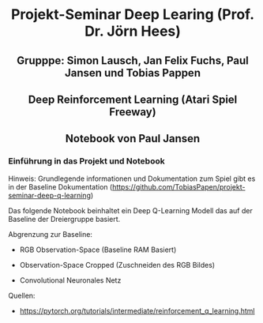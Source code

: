 # <center> Projekt-Seminar Deep Learing (Prof. Dr. Jörn Hees)

## <center> Grupppe: Simon Lausch, Jan Felix Fuchs, Paul Jansen und Tobias Pappen

## <center> Deep Reinforcement Learning (Atari Spiel Freeway)

## <center> Notebook von Paul Jansen

### Einführung in das Projekt und Notebook

Hinweis: Grundlegende informationen und Dokumentation zum Spiel gibt es in der Baseline Dokumentation
(https://github.com/TobiasPapen/projekt-seminar-deep-q-learning)

Das folgende Notebook beinhaltet ein Deep Q-Learning Modell das auf der Baseline der Dreiergruppe basiert.

Abgrenzung zur Baseline:

* RGB Observation-Space (Baseline RAM Basiert)

* Observation-Space Cropped (Zuschneiden des RGB Bildes)

* Convolutional Neuronales Netz



Quellen:
* https://pytorch.org/tutorials/intermediate/reinforcement_q_learning.html
